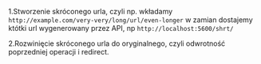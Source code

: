 1.Stworzenie skróconego urla, czyli np. wkładamy `http://example.com/very-very/long/url/even-longer` 
w zamian dostajemy któtki url wygenerowany przez API, np `http://localhost:5600/shrt/`

2.Rozwinięcie skróconego urla do oryginalnego, czyli odwrotność poprzedniej operacji i redirect.